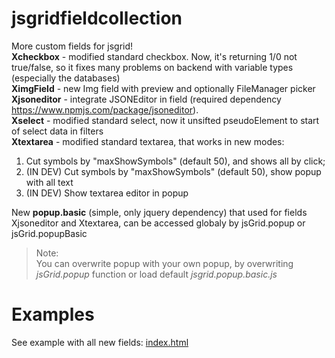 # jsgridfieldcollection

More custom fields for jsgrid! \
**Xcheckbox** - modified standard checkbox. Now, it's returning 1/0 not true/false, so it fixes many problems on backend with variable types (especially the databases) \
**XimgField** - new Img field with preview and optionally FileManager picker \
**Xjsoneditor** - integrate JSONEditor in field (required dependency https://www.npmjs.com/package/jsoneditor). \
**Xselect** - modified standard select, now it unsifted pseudoElement to start of select data in filters \
**Xtextarea** - modified standard textarea, that works in new modes: 
1. Cut symbols by "maxShowSymbols" (default 50), and shows all by click;
2. (IN DEV) Cut symbols by "maxShowSymbols" (default 50), show popup with all text
3. (IN DEV) Show textarea editor in popup

New **popup.basic** (simple, only jquery dependency) that used for fields Xjsoneditor and Xtextarea, can be accessed globaly by jsGrid.popup or jsGrid.popupBasic
> Note:\
> You can overwrite popup with your own popup, by overwriting *jsGrid.popup* function or load default *jsgrid.popup.basic.js*



# Examples

See example with all new fields: [index.html](example%2Findex.html)




